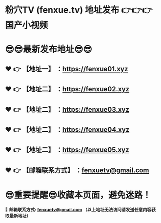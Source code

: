 # 粉穴TV (fenxue.tv) 地址发布 :point_right::point_right::point_right:国产小视频
:sunglasses::sunglasses:最新发布地址:sunglasses::sunglasses:
==
:heart: :point_right: 【地址一】 ：https://fenxue01.xyz
------
:heart: :point_right: 【地址二】 ：https://fenxue02.xyz
------
:heart: :point_right: 【地址二】 ：https://fenxue03.xyz
------
:heart: :point_right: 【地址二】 ：https://fenxue04.xyz
------
:heart: :point_right: 【地址二】 ：https://fenxue05.xyz
------
:heart: :point_right: 【邮箱联系方式】 ：fenxuetv@gmail.com
------
:sunglasses:重要提醒:sunglasses:收藏本页面，避免迷路！
==


:e-mail: __邮箱联系方式: fenxuetv@gmail.com （以上地址无法访问请发送任意内容获取最新地址）__
